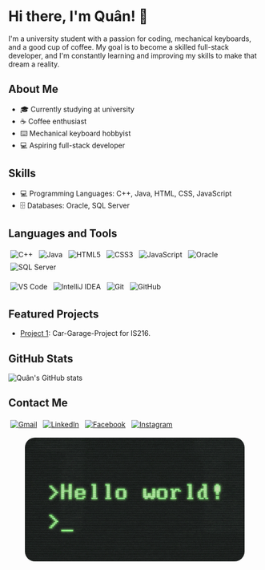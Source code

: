 # Hi there, I'm Quân! 👋

I'm a university student with a passion for coding, mechanical keyboards, and a good cup of coffee. My goal is to become a skilled full-stack developer, and I'm constantly learning and improving my skills to make that dream a reality.

## About Me
- 🎓 Currently studying at university
- ☕ Coffee enthusiast
- ⌨️ Mechanical keyboard hobbyist
- 💻 Aspiring full-stack developer

## Skills
- 💻 Programming Languages: C++, Java, HTML, CSS, JavaScript
- 🗄️ Databases: Oracle, SQL Server

## Languages and Tools
<p align="left">
  <img src="https://img.icons8.com/color/48/000000/c-plus-plus-logo.png" alt="C++" height="40" style="vertical-align:top; margin:4px">
  <img src="https://img.icons8.com/color/48/000000/java-coffee-cup-logo.png" alt="Java" height="40" style="vertical-align:top; margin:4px">
  <img src="https://img.icons8.com/color/48/000000/html-5.png" alt="HTML5" height="40" style="vertical-align:top; margin:4px">
  <img src="https://img.icons8.com/color/48/000000/css3.png" alt="CSS3" height="40" style="vertical-align:top; margin:4px">
  <img src="https://img.icons8.com/color/48/000000/javascript.png" alt="JavaScript" height="40" style="vertical-align:top; margin:4px">
  <img src="https://img.icons8.com/color/48/000000/oracle-logo.png" alt="Oracle" height="40" style="vertical-align:top; margin:4px">
  <img src="https://img.icons8.com/color/48/000000/microsoft-sql-server.png" alt="SQL Server" height="40" style="vertical-align:top; margin:4px">
</p>

<p align="left">
  <img src="https://img.icons8.com/color/48/000000/visual-studio-code-2019.png" alt="VS Code" height="40" style="vertical-align:top; margin:4px">
  <img src="https://img.icons8.com/color/48/000000/intellij-idea.png" alt="IntelliJ IDEA" height="40" style="vertical-align:top; margin:4px">
  <img src="https://img.icons8.com/color/48/000000/git.png" alt="Git" height="40" style="vertical-align:top; margin:4px">
  <img src="https://img.icons8.com/ios-glyphs/48/000000/github.png" alt="GitHub" height="40" style="vertical-align:top; margin:4px">
</p>

## Featured Projects
- [Project 1](https://github.com/Vo-Dinh-Quan/Car-Garage-Project): Car-Garage-Project for IS216.

## GitHub Stats
![Quân's GitHub stats](https://github-readme-stats.vercel.app/api?username=Vo-Dinh-Quan&show_icons=true&theme=radical)

## Contact Me
<p align="left">
  <a href="mailto:vodinhquan2707.it@gmail.com"><img src="https://img.icons8.com/color/48/000000/gmail-new.png" alt="Gmail" height="40" style="vertical-align:top; margin:4px"></a>
  <a href="https://www.linkedin.com/in/vodinhquan27/"><img src="https://img.icons8.com/color/48/000000/linkedin.png" alt="LinkedIn" height="40" style="vertical-align:top; margin:4px"></a>
  <a href="https://www.facebook.com/vdquan.27/"><img src="https://img.icons8.com/color/48/000000/facebook.png" alt="Facebook" height="40" style="vertical-align:top; margin:4px"></a>
  <a href="https://www.instagram.com/vdq.27/"><img src="https://img.icons8.com/color/48/000000/instagram-new.png" alt="Instagram" height="40" style="vertical-align:top; margin:4px"></a>
</p>

<p align="center">
  <img src="https://github.com/Vo-Dinh-Quan/Vo-Dinh-Quan/blob/main/f2px36fy%20(1).gif" alt="Coding GIF" style="border-radius: 20px;">
</p>
